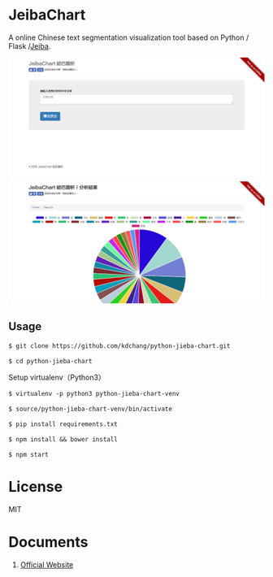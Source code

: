 # JeibaChart 
A online Chinese text segmentation visualization tool based on Python / Flask /[Jeiba](https://github.com/fxsjy/jieba).

![JeibaChart](demo-1.png)
![JeibaChart](demo-2.png)

## Usage 

```
$ git clone https://github.com/kdchang/python-jieba-chart.git
```

```
$ cd python-jieba-chart
```

Setup virtualenv（Python3）

```
$ virtualenv -p python3 python-jieba-chart-venv
```

```
$ source/python-jieba-chart-venv/bin/activate
```

```
$ pip install requirements.txt
```

```
$ npm install && bower install
```

```
$ npm start
```

# License
MIT

# Documents
1. [Official Website](https://virtualenv.pypa.io/en/stable/)
